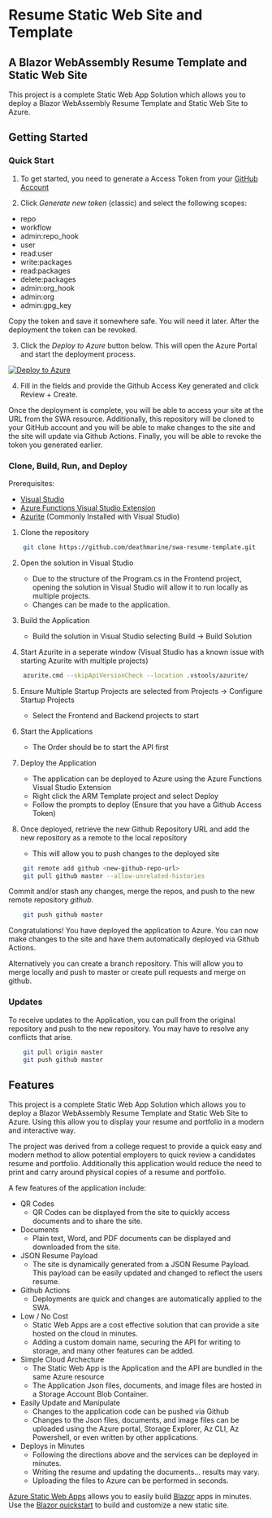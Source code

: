 # Resume Static Web Site and Template
## A Blazor WebAssembly Resume Template and Static Web Site

This project is a complete Static Web App Solution which allows you to deploy a Blazor WebAssembly Resume Template and Static Web Site to Azure.



## Getting Started

### Quick Start

1. To get started, you need to generate a Access Token from your [GitHub Account](https://github.com/settings/tokens)

2. Click *Generate new token* (classic) and select the following scopes:

- repo
- workflow
- admin:repo_hook
- user
- read:user
- write:packages
- read:packages
- delete:packages
- admin:org_hook
- admin:org
- admin:gpg_key

Copy the token and save it somewhere safe. You will need it later. 
After the deployment the token can be revoked.

3. Click the *Deploy to Azure* button below. This will open the Azure Portal and start the deployment process.

[![Deploy to Azure](https://aka.ms/deploytoazurebutton)](https://portal.azure.com/#create/Microsoft.Template/uri/https%3A%2F%2Fraw.githubusercontent.com%2Fdeathmarine%2Fswa-resume-template%2Fmaster%2FARM%2520Template%2Fazuredeploy.json)

4. Fill in the fields and provide the Github Access Key generated and click Review + Create. 

Once the deployment is complete, you will be able to access your site at the URL from the SWA resource.
Additionally, this repository will be cloned to your GitHub account and you will be able to make changes to the site and the site will update via Github Actions.
Finally, you will be able to revoke the token you generated earlier.

### Clone, Build, Run, and Deploy

Prerequisites:

- [Visual Studio](https://visualstudio.microsoft.com/downloads/)
- [Azure Functions Visual Studio Extension](https://marketplace.visualstudio.com/items?itemName=VisualStudioWebandAzureTools.AzureFunctionsandWebJobsTools)
- [Azurite](https://learn.microsoft.com/en-us/azure/storage/common/storage-use-azurite?tabs=visual-studio%2Cblob-storage) (Commonly Installed with Visual Studio)

1. Clone the repository

```bash	
	git clone https://github.com/deathmarine/swa-resume-template.git
```

2. Open the solution in Visual Studio
	- Due to the structure of the Program.cs in the Frontend project, opening the solution in Visual Studio will allow it to run locally as multiple projects.
	- Changes can be made to the application.
	
3. Build the Application
	- Build the solution in Visual Studio selecting Build -> Build Solution
	
4. Start Azurite in a seperate window (Visual Studio has a known issue with starting Azurite with multiple projects)
	
```bash
	azurite.cmd --skipApiVersionCheck --location .vstools/azurite/
```

5. Ensure Multiple Startup Projects are selected from Projects -> Configure Startup Projects
	- Select the Frontend and Backend projects to start

6. Start the Applications
	- The Order should be to start the API first

7. Deploy the Application
	- The application can be deployed to Azure using the Azure Functions Visual Studio Extension
	- Right click the ARM Template project and select Deploy
	- Follow the prompts to deploy (Ensure that you have a Github Access Token)

8. Once deployed, retrieve the new Github Repository URL and add the new repository as a remote to the local repository
	- This will allow you to push changes to the deployed site

```bash
	git remote add github <new-github-repo-url>
	git pull github master --allow-unrelated-histories
```

Commit and/or stash any changes, merge the repos, and push to the new remote repository *github*.

```bash
	git push github master
```

Congratulations! You have deployed the application to Azure.
You can now make changes to the site and have them automatically deployed via Github Actions.

Alternatively you can create a branch repository.
This will allow you to merge locally and push to master or create pull requests and merge on github.

### Updates
	
To receive updates to the Application, you can pull from the original repository and push to the new repository.
You may have to resolve any conflicts that arise.
```bash
	git pull origin master
	git push github master
```

## Features

This project is a complete Static Web App Solution which allows you to deploy a Blazor WebAssembly Resume Template and Static Web Site to Azure.
Using this allow you to display your resume and portfolio in a modern and interactive way. 

The project was derived from a college request to provide a quick easy and modern method to allow potential employers to quick review a candidates resume and portfolio.
Additionally this application would reduce the need to print and carry around physical copies of a resume and portfolio.

A few features of the application include:
- QR Codes
	- QR Codes can be displayed from the site to quickly access documents and to share the site.
- Documents
	- Plain text, Word, and PDF documents can be displayed and downloaded from the site.
- JSON Resume Payload
	- The site is dynamically generated from a JSON Resume Payload. This payload can be easily updated and changed to reflect the users resume.
- Github Actions
	- Deployments are quick and changes are automatically applied to the SWA.
- Low / No Cost
	- Static Web Apps are a cost effective solution that can provide a site hosted on the cloud in minutes.
	- Adding a custom domain name, securing the API for writing to storage, and many other features can be added.
- Simple Cloud Archecture
	- The Static Web App is the Application and the API are bundled in the same Azure resource
	- The Application Json files, documents, and image files are hosted in a Storage Account Blob Container.
- Easily Update and Manipulate
	- Changes to the application code can be pushed via Github
	- Changes to the Json files, documents, and image files can be uploaded using the Azure portal, Storage Explorer, Az CLI, Az Powershell, or even written by other applications.
- Deploys in Minutes
	- Following the directions above and the services can be deployed in minutes.
	- Writing the resume and updating the documents... results may vary.
	- Uploading the files to Azure can be performed in seconds.

[Azure Static Web Apps](https://docs.microsoft.com/azure/static-web-apps/overview) allows you to easily build [Blazor](https://dotnet.microsoft.com/en-us/apps/aspnet/web-apps/blazor) apps in minutes. 
Use the [Blazor quickstart](https://docs.microsoft.com/azure/static-web-apps/getting-started?tabs=blazor) to build and customize a new static site.
